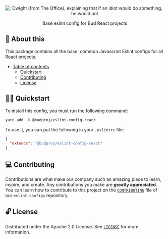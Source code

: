 <p align="center">
  <br>
   <img src="https://media.giphy.com/media/Cz1it5S65QGuA/giphy.gif" alt="Dwight (from The Office), explaining that if an idiot would do something, he would not" title="Eslint Config header's GIF" />
  <br>
</p>
<p align="center">
Base eslint config for Bud React projects
</p>

## 📖 About this

This package contains all the base, common Javascriot Eslint configs for all React projects.

- [Table of contents](#)
  - [Quickstart](#-quickstart)
  - [Contributing](#-contributing)
  - [License](#-license)

## 🧙‍♂️ Quickstart

To install this config, you must run the following command:

```sh
yarn add -D @budproj/eslint-config-react
```

To use it, you can put the following in your `.eslintrc` file:

```json
{
  "extends": "@budproj/eslint-config-react"
}
```

## 💻 Contributing

Contributions are what make our company such an amazing place to learn, inspire, and create. Any contributions you make are **greatly appreciated**. You can learn how to contribute to this project on the [`CONTRIBUTING`](https://github.com/budproj/eslint-configs/blob/main/CONTRIBUTING.md) file of our `eslint-configs` repository.

## 🔓 License

Distributed under the Apache 2.0 License. See [`LICENSE`](LICENSE) for more information.
